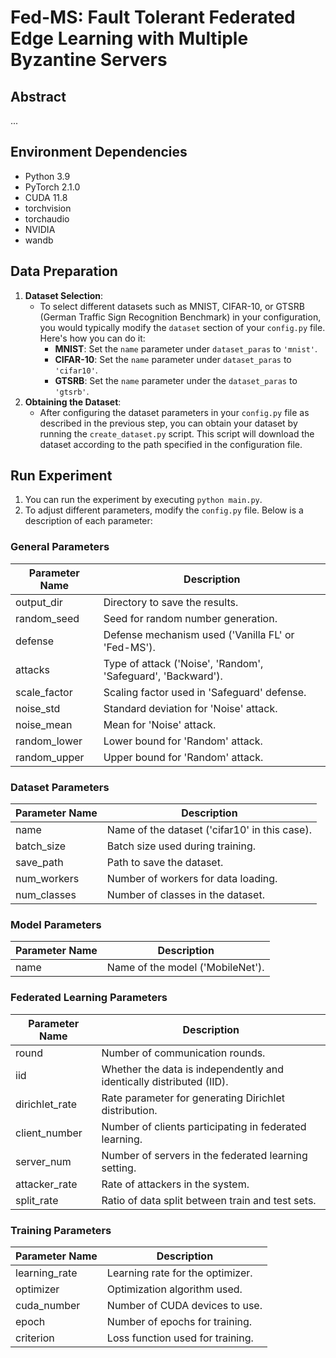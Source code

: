 # Fed-MS: Fault Tolerant Federated Edge Learning with Multiple Byzantine Servers

## Abstract
...

## Environment Dependencies
- Python 3.9
- PyTorch 2.1.0
- CUDA 11.8
- torchvision
- torchaudio
- NVIDIA
- wandb

## Data Preparation
1. **Dataset Selection**: 
   - To select different datasets such as MNIST, CIFAR-10, or GTSRB (German Traffic Sign Recognition Benchmark) in your configuration, you would typically modify the `dataset` section of your `config.py` file. Here's how you can do it:
     - **MNIST**: Set the `name` parameter under `dataset_paras` to `'mnist'`.
     - **CIFAR-10**: Set the `name` parameter under `dataset_paras` to `'cifar10'`.
     - **GTSRB**: Set the `name` parameter under the `dataset_paras` to `'gtsrb'`.
2. **Obtaining the Dataset**: 
   - After configuring the dataset parameters in your `config.py` file as described in the previous step, you can obtain your dataset by running the `create_dataset.py` script. This script will download the dataset according to the path specified in the configuration file.

## Run Experiment

1. You can run the experiment by executing `python main.py`.
2. To adjust different parameters, modify the `config.py` file. Below is a description of each parameter:

### General Parameters

| Parameter Name | Description                                        |
|----------------|----------------------------------------------------|
| output_dir     | Directory to save the results.                     |
| random_seed    | Seed for random number generation.                 |
| defense        | Defense mechanism used ('Vanilla FL' or 'Fed-MS'). |
| attacks        | Type of attack ('Noise', 'Random', 'Safeguard', 'Backward'). |
| scale_factor   | Scaling factor used in 'Safeguard' defense.        |
| noise_std      | Standard deviation for 'Noise' attack.             |
| noise_mean     | Mean for 'Noise' attack.                           |
| random_lower   | Lower bound for 'Random' attack.                   |
| random_upper   | Upper bound for 'Random' attack.                   |

### Dataset Parameters

| Parameter Name | Description                                    |
|----------------|------------------------------------------------|
| name           | Name of the dataset ('cifar10' in this case).  |
| batch_size     | Batch size used during training.               |
| save_path      | Path to save the dataset.                      |
| num_workers    | Number of workers for data loading.            |
| num_classes    | Number of classes in the dataset.              |

### Model Parameters

| Parameter Name | Description                     |
|----------------|---------------------------------|
| name           | Name of the model ('MobileNet').|

### Federated Learning Parameters

| Parameter Name | Description                                   |
|----------------|-----------------------------------------------|
| round          | Number of communication rounds.               |
| iid            | Whether the data is independently and identically distributed (IID). |
| dirichlet_rate | Rate parameter for generating Dirichlet distribution. |
| client_number  | Number of clients participating in federated learning. |
| server_num     | Number of servers in the federated learning setting. |
| attacker_rate  | Rate of attackers in the system.              |
| split_rate     | Ratio of data split between train and test sets. |

### Training Parameters

| Parameter Name | Description                               |
|----------------|-------------------------------------------|
| learning_rate  | Learning rate for the optimizer.         |
| optimizer      | Optimization algorithm used.              |
| cuda_number    | Number of CUDA devices to use.            |
| epoch          | Number of epochs for training.            |
| criterion      | Loss function used for training.          |
